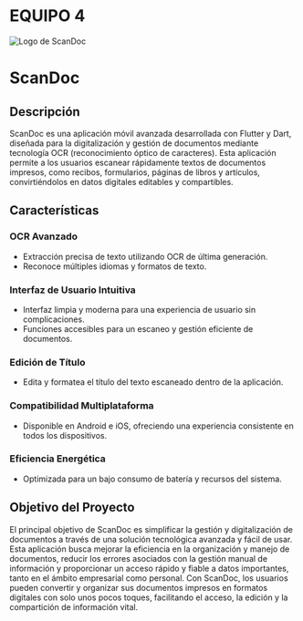 # EQUIPO 4
![Logo de ScanDoc](https://icones.pro/wp-content/uploads/2021/08/icone-document-orange.png)

# ScanDoc

## Descripción
ScanDoc es una aplicación móvil avanzada desarrollada con Flutter y Dart, diseñada para la digitalización y gestión de documentos mediante tecnología OCR (reconocimiento óptico de caracteres). Esta aplicación permite a los usuarios escanear rápidamente textos de documentos impresos, como recibos, formularios, páginas de libros y artículos, convirtiéndolos en datos digitales editables y compartibles.

## Características

### OCR Avanzado
- Extracción precisa de texto utilizando OCR de última generación.
- Reconoce múltiples idiomas y formatos de texto.

### Interfaz de Usuario Intuitiva
- Interfaz limpia y moderna para una experiencia de usuario sin complicaciones.
- Funciones accesibles para un escaneo y gestión eficiente de documentos.

### Edición de Título
- Edita y formatea el título del texto escaneado dentro de la aplicación.

### Compatibilidad Multiplataforma
- Disponible en Android e iOS, ofreciendo una experiencia consistente en todos los dispositivos.

### Eficiencia Energética
- Optimizada para un bajo consumo de batería y recursos del sistema.

## Objetivo del Proyecto
El principal objetivo de ScanDoc es simplificar la gestión y digitalización de documentos a través de una solución tecnológica avanzada y fácil de usar. Esta aplicación busca mejorar la eficiencia en la organización y manejo de documentos, reducir los errores asociados con la gestión manual de información y proporcionar un acceso rápido y fiable a datos importantes, tanto en el ámbito empresarial como personal. Con ScanDoc, los usuarios pueden convertir y organizar sus documentos impresos en formatos digitales con solo unos pocos toques, facilitando el acceso, la edición y la compartición de información vital.